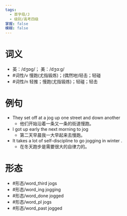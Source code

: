 ```yaml
---
tags:
  - 首字母/J
  - 级别/高考四级
掌握: false
模糊: false
---
```

# 词义
- 英：/dʒɒɡ/； 美：/dʒɑːɡ/
- #词性/v  慢跑(尤指锻炼)；(偶然地)轻击；轻碰
- #词性/n  轻推；慢跑(尤指锻炼)；轻碰；轻击
# 例句
- They set off at a jog up one street and down another
	- 他们开始沿着一条又一条的街道慢跑。
- I got up early the next morning to jog
	- 第二天早晨我一大早起来去慢跑。
- It takes a lot of self-discipline to go jogging in winter .
	- 在冬天跑步是需要很大的自律力的。
# 形态
- #形态/word_third jogs
- #形态/word_ing jogging
- #形态/word_done jogged
- #形态/word_pl jogs
- #形态/word_past jogged
